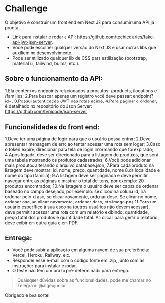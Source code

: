 # Challenge

O objetivo é construir um front end em Next JS para consumir uma API já pronta.

- Link para instalar e rodar a API: https://github.com/techiediaries/fake-api-jwt-json-server.
- Você pode escolher qualquer versão do Next JS e usar outras libs que auxiliem no desenvolvimento.
- Pode ser utilizado qualquer lib de CSS para estilização (bootstrap, material ui, tailwind, bulma, etc.).

## Sobre o funcionamento da API:

1.Ela contém os endpoints relacionados a produtos: /products, /locations e /families;
2.Para buscar apenas um registro você deve passar: endpoint?id=;
3.Possui autenticação JWT nas rotas acima;
4.Para paginar e ordenar, é detalhado no repositório do Json Server: https://github.com/typicode/json-server

## Funcionalidades do front end:

1.Deve ter uma página de login para que o usuário possa entrar;
2.Deve apresentar mensagem de erro ao tentar acessar uma rota sem logar;
3.Caso o token expire, direcionar para tela de login informando que foi expirado;
4.Após logado, deve ser direcionado para a listagem de produtos, que será uma tabela mostrando os produtos cadastrados;
6.Você pode adicionar mais produtos alterando o arquivo database.json;
7.Para cada produto na listagem deve mostrar: id, nome, preço, quantidade, nome 8.da localidade e nome do tipo (família);
9.A listagem deve ser paginada e deve permitir navegar entre as páginas e mostrar o total de itens, por exemplo: 20 produtos encontrados;
10.Na listagem o usuário deve ser capaz de ordenar baseado no campo desejado, por exemplo: se clicou na coluna id, irá ordenar pelo id asc, se clicar novamente, ordenar desc. Se clicar no nome, ordenar asc, se clicar novamente, ordenar desc, etc.image.png
11.Para um usuário específico à sua escolha (outros usuários não devem acessar), deve permitir acessar uma rota com um relatório exibindo: quantidade, preço total dos produtos e quantidade total. Ao clicar para gerar o relatório, deve exibir em outra guia e em PDF. 

## Entrega:

- Você pode subir a aplicação em alguma nuvem de sua preferência: Vercel, Heroku, Railway, etc.
- Responder esse e-mail com o código fonte em .zip, junto com as instruções para instalar e rodar.
- O teste não tem um prazo pré-determinado para entrega.

> Quaisquer dúvidas sobre as funcionalidades, pode me chamar no Telegram: @algeujunior.

Obrigado e boa sorte!
